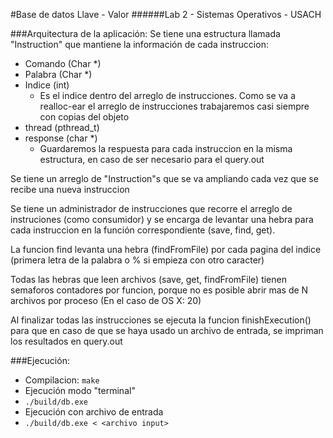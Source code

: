 #Base de datos Llave - Valor
######Lab 2 - Sistemas Operativos - USACH 

###Arquitectura de la aplicación:
Se tiene una estructura llamada "Instruction" que mantiene la información de cada instruccion:
 - Comando (Char *)
 - Palabra (Char *)
 - Indice (int)
   - Es el indice dentro del arreglo de instrucciones. Como se va a realloc-ear el arreglo de instrucciones trabajaremos casi siempre con copias del objeto
 - thread (pthread_t)
 - response (char *)
   - Guardaremos la respuesta para cada instruccion en la misma estructura, en caso de ser necesario para el query.out

Se tiene un arreglo de "Instruction"s que se va ampliando cada vez que se recibe una nueva instruccion

Se tiene un administrador de instrucciones que recorre el arreglo de instruciones (como consumidor) y se encarga de levantar una hebra para cada instruccion en la función correspondiente (save, find, get).

La funcion find levanta una hebra (findFromFile) por cada pagina del indice (primera letra de la palabra o % si empieza con otro caracter)

Todas las hebras que leen archivos (save, get, findFromFile) tienen semaforos contadores por funcion, porque no es posible abrir mas de N archivos por proceso (En el caso de OS X: 20)

Al finalizar todas las instrucciones se ejecuta la funcion finishExecution() para que en caso de que se haya usado un archivo de entrada, se impriman los resultados en query.out

###Ejecución:
 - Compilacion:
 	```make```
 - Ejecución modo "terminal"
  - ```./build/db.exe```
 - Ejecución con archivo de entrada
  - ```./build/db.exe < <archivo input>```